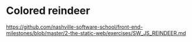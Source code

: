 # Colored reindeer

https://github.com/nashville-software-school/front-end-milestones/blob/master/2-the-static-web/exercises/SW_JS_REINDEER.md
